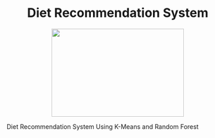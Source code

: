 <h1 align="center"> Diet Recommendation System</h1>

<p align="center">
  <img src="https://github.com/user-attachments/assets/d6282289-30ce-4282-901a-4415bd2640fa" width="300" height="200">
</p>
  Diet Recommendation System Using K-Means and Random Forest
